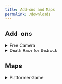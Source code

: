 ```yaml
---
title: Add-ons and Maps
permalink: /downloads
---
```


## Add-ons

<details>
<summary>Free Camera</summary>
This add-on allows you to switch into Free Camera mode, similar to Freecam for Java Edition. In this mode, you can fly around within your render distance independent of your player!
<br>
 <iframe width="640" height="350" src="https://www.youtube.com/embed/oX_L6tGGZmA" title="FREE CAMERA Add-on for Minecraft Bedrock 1.20.30 | DOWNLOAD in Description" frameborder="0" allow="accelerometer; autoplay; clipboard-write; encrypted-media; gyroscope; picture-in-picture; web-share" allowfullscreen></iframe>
 <br>
<a href="https://github.com/JWForever5504/jwforever/releases/download/Free_Camera/free_camera.mcaddon">Download</a>
<br>
<a href="https://mcpedl.com/free-camera/">MCPEDL - More Info</a>

</details>
 
<details>
<summary>Death Race for Bedrock</summary>
This add-on creates a race to see who can die in a randomly assigned way first. Great fun for a group of friends!
<br>
<a href="https://github.com/JWForever5504/jwforever/releases/download/Death_Race/death_race.mcaddon">Download</a>
<br>
<a href="https://mcpedl.com/death-race-for-bedrock/">MCPEDL - More Info</a>

</details>

## Maps
<details>
<summary>Platformer Game</summary>
This map is a simple platformer game made using commands and a resource pack.

<br>
 <iframe width="640" height="350" src="https://www.youtube.com/embed/cX0lyl_CfTI" title="2D PLATFORMER GAME for Minecraft Bedrock | Download in Description" frameborder="0" allow="accelerometer; autoplay; clipboard-write; encrypted-media; gyroscope; picture-in-picture; web-share" allowfullscreen></iframe>
<br>
<a href="https://github.com/JWForever5504/jwforever/releases/download/Platformer_Game/platformer_game.mcworld">Download</a>
<br>
MCPEDL Page Coming Soon
</details>
